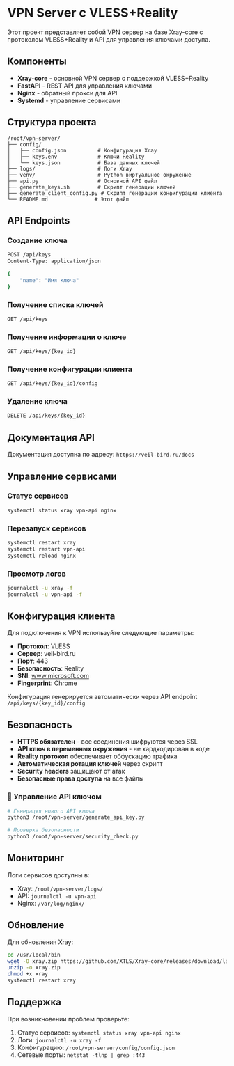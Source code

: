 # VPN Server с VLESS+Reality

Этот проект представляет собой VPN сервер на базе Xray-core с протоколом VLESS+Reality и API для управления ключами доступа.

## Компоненты

- **Xray-core** - основной VPN сервер с поддержкой VLESS+Reality
- **FastAPI** - REST API для управления ключами
- **Nginx** - обратный прокси для API
- **Systemd** - управление сервисами

## Структура проекта

```
/root/vpn-server/
├── config/
│   ├── config.json          # Конфигурация Xray
│   ├── keys.env             # Ключи Reality
│   └── keys.json            # База данных ключей
├── logs/                    # Логи Xray
├── venv/                    # Python виртуальное окружение
├── api.py                   # Основной API файл
├── generate_keys.sh         # Скрипт генерации ключей
├── generate_client_config.py # Скрипт генерации конфигурации клиента
└── README.md               # Этот файл
```

## API Endpoints

### Создание ключа
```bash
POST /api/keys
Content-Type: application/json

{
    "name": "Имя ключа"
}
```

### Получение списка ключей
```bash
GET /api/keys
```

### Получение информации о ключе
```bash
GET /api/keys/{key_id}
```

### Получение конфигурации клиента
```bash
GET /api/keys/{key_id}/config
```

### Удаление ключа
```bash
DELETE /api/keys/{key_id}
```

## Документация API

Документация доступна по адресу: `https://veil-bird.ru/docs`

## Управление сервисами

### Статус сервисов
```bash
systemctl status xray vpn-api nginx
```

### Перезапуск сервисов
```bash
systemctl restart xray
systemctl restart vpn-api
systemctl reload nginx
```

### Просмотр логов
```bash
journalctl -u xray -f
journalctl -u vpn-api -f
```

## Конфигурация клиента

Для подключения к VPN используйте следующие параметры:

- **Протокол**: VLESS
- **Сервер**: veil-bird.ru
- **Порт**: 443
- **Безопасность**: Reality
- **SNI**: www.microsoft.com
- **Fingerprint**: Chrome

Конфигурация генерируется автоматически через API endpoint `/api/keys/{key_id}/config`

## Безопасность

- **HTTPS обязателен** - все соединения шифруются через SSL
- **API ключ в переменных окружения** - не хардкодирован в коде
- **Reality протокол** обеспечивает обфускацию трафика
- **Автоматическая ротация ключей** через скрипт
- **Security headers** защищают от атак
- **Безопасные права доступа** на все файлы

### 🔑 Управление API ключом
```bash
# Генерация нового API ключа
python3 /root/vpn-server/generate_api_key.py

# Проверка безопасности
python3 /root/vpn-server/security_check.py
```

## Мониторинг

Логи сервисов доступны в:
- Xray: `/root/vpn-server/logs/`
- API: `journalctl -u vpn-api`
- Nginx: `/var/log/nginx/`

## Обновление

Для обновления Xray:
```bash
cd /usr/local/bin
wget -O xray.zip https://github.com/XTLS/Xray-core/releases/download/latest/Xray-linux-64.zip
unzip -o xray.zip
chmod +x xray
systemctl restart xray
```

## Поддержка

При возникновении проблем проверьте:
1. Статус сервисов: `systemctl status xray vpn-api nginx`
2. Логи: `journalctl -u xray -f`
3. Конфигурацию: `/root/vpn-server/config/config.json`
4. Сетевые порты: `netstat -tlnp | grep :443` 